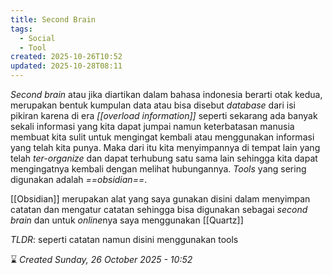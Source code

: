 ```yaml
---
title: Second Brain
tags:
  - Social
  - Tool
created: 2025-10-26T10:52
updated: 2025-10-28T08:11
---
```

*Second brain* atau jika diartikan dalam bahasa indonesia berarti otak kedua, merupakan bentuk kumpulan data atau bisa disebut *database* dari isi pikiran karena di era *[[overload information]]* seperti sekarang ada banyak sekali informasi yang kita dapat jumpai namun keterbatasan manusia membuat kita sulit untuk mengingat kembali atau menggunakan informasi yang telah kita punya. Maka dari itu kita menyimpannya di tempat lain yang telah *ter-organize* dan dapat terhubung satu sama lain sehingga kita dapat mengingatnya kembali dengan melihat hubungannya. *Tools* yang sering digunakan adalah *==obsidian==*.

[[Obsidian]] merupakan alat yang saya gunakan disini dalam menyimpan catatan dan mengatur catatan sehingga bisa digunakan sebagai *second brain* dan untuk *online*nya saya menggunakan [[Quartz]]

*TLDR*: seperti catatan namun disini menggunakan tools 





⌛ *Created Sunday, 26 October 2025 - 10:52*